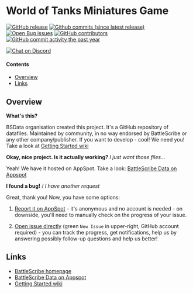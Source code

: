 World of Tanks Miniatures Game
==================

[![GitHub release](https://img.shields.io/github/release/BSData/world-of-tanks-miniatures-game.svg?style=flat-square)](https://github.com/BSData/world-of-tanks-miniatures-game/releases/latest)
[![Github commits (since latest release)](https://img.shields.io/github/commits-since/BSData/world-of-tanks-miniatures-game/latest.svg?style=flat-square)](https://github.com/BSData/world-of-tanks-miniatures-game/releases)
[![Open Bug issues](https://img.shields.io/github/issues/BSData/world-of-tanks-miniatures-game/bug.svg?style=flat-square&label=bugs)](https://github.com/BSData/world-of-tanks-miniatures-game/issues?q=is%3Aissue+is%3Aopen+label%3Abug)
[![GitHub contributors](https://img.shields.io/github/contributors/BSData/world-of-tanks-miniatures-game.svg?style=flat-square)](https://github.com/BSData/world-of-tanks-miniatures-game/graphs/contributors)
[![GitHub commit activity the past year](https://img.shields.io/github/commit-activity/y/BSData/world-of-tanks-miniatures-game.svg?style=flat-square)](https://github.com/BSData/world-of-tanks-miniatures-game/pulse/monthly)

[![Chat on Discord](https://img.shields.io/discord/558412685981777922.svg?logo=discord&style=popout-square)](https://discord.gg/KqPVhds)

#### Contents ####

* [Overview][]
* [Links][]

## Overview ##
[Overview]: #overview

__What's this?__

BSData organisation created this project. It's a GitHub repository of datafiles.
Maintained by community, in no way endorsed by BattleScribe or any other company/publisher. If you want
to develop - cool! We need you! Take a look at [Getting Started wiki][]

__Okay, nice project. Is it actually working?__ _I just want those files..._

Yeah! We have it hosted on AppSpot. Take a look: [BattleScribe Data on Appspot][]

__I found a bug!__ / *I have another request*

Great, thank you! Now, you have some options:

1. [Report it on AppSpot][] - it's anonymous and no account is needed - on downside, you'll need to manually check on the progress of your issue.

2. [Open issue directly][] (green `New Issue` in upper-right, GitHub account required) - you can track the progress, get notifications, help us by answering possibly follow-up questions and help us better!

## Links ##
[Links]: #links

* [BattleScribe homepage][]
* [BattleScribe Data on Appspot][]
* [Getting Started wiki][]

[Report it on Appspot]: http://battlescribedata.appspot.com/#/repo/world-of-tanks-miniatures-game
[Open Issue directly]: https://github.com/BSData/world-of-tanks-miniatures-game/issues
[BattleScribe homepage]: http://www.battlescribe.net/
[BattleScribe Data on Appspot]: http://battlescribedata.appspot.com/#/repos
[Getting Started wiki]: https://github.com/BSData/catalogue-development/wiki/Getting-Started#contributing
